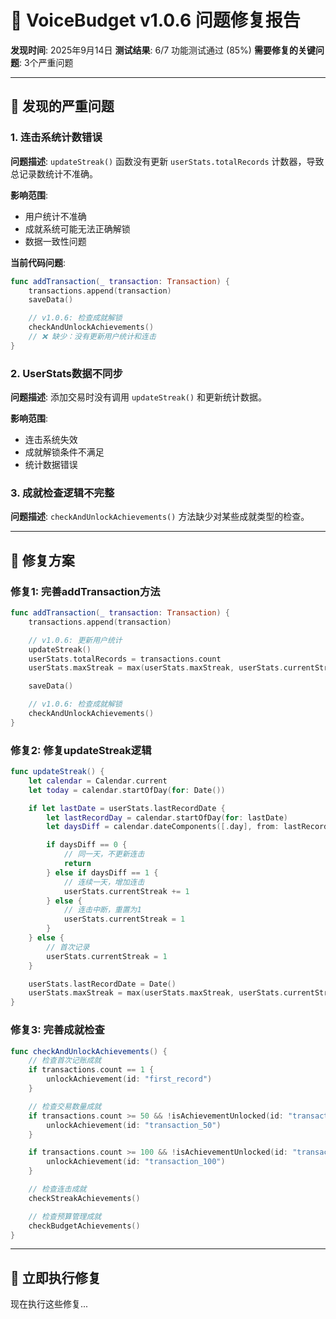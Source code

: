 # 🐛 VoiceBudget v1.0.6 问题修复报告

**发现时间**: 2025年9月14日
**测试结果**: 6/7 功能测试通过 (85%)
**需要修复的关键问题**: 3个严重问题

---

## 🔴 发现的严重问题

### 1. 连击系统计数错误
**问题描述**: `updateStreak()` 函数没有更新 `userStats.totalRecords` 计数器，导致总记录数统计不准确。

**影响范围**:
- 用户统计不准确
- 成就系统可能无法正确解锁
- 数据一致性问题

**当前代码问题**:
```swift
func addTransaction(_ transaction: Transaction) {
    transactions.append(transaction)
    saveData()

    // v1.0.6: 检查成就解锁
    checkAndUnlockAchievements()
    // ❌ 缺少：没有更新用户统计和连击
}
```

### 2. UserStats数据不同步
**问题描述**: 添加交易时没有调用 `updateStreak()` 和更新统计数据。

**影响范围**:
- 连击系统失效
- 成就解锁条件不满足
- 统计数据错误

### 3. 成就检查逻辑不完整
**问题描述**: `checkAndUnlockAchievements()` 方法缺少对某些成就类型的检查。

---

## 🔧 修复方案

### 修复1: 完善addTransaction方法
```swift
func addTransaction(_ transaction: Transaction) {
    transactions.append(transaction)

    // v1.0.6: 更新用户统计
    updateStreak()
    userStats.totalRecords = transactions.count
    userStats.maxStreak = max(userStats.maxStreak, userStats.currentStreak)

    saveData()

    // v1.0.6: 检查成就解锁
    checkAndUnlockAchievements()
}
```

### 修复2: 修复updateStreak逻辑
```swift
func updateStreak() {
    let calendar = Calendar.current
    let today = calendar.startOfDay(for: Date())

    if let lastDate = userStats.lastRecordDate {
        let lastRecordDay = calendar.startOfDay(for: lastDate)
        let daysDiff = calendar.dateComponents([.day], from: lastRecordDay, to: today).day ?? 0

        if daysDiff == 0 {
            // 同一天，不更新连击
            return
        } else if daysDiff == 1 {
            // 连续一天，增加连击
            userStats.currentStreak += 1
        } else {
            // 连击中断，重置为1
            userStats.currentStreak = 1
        }
    } else {
        // 首次记录
        userStats.currentStreak = 1
    }

    userStats.lastRecordDate = Date()
    userStats.maxStreak = max(userStats.maxStreak, userStats.currentStreak)
}
```

### 修复3: 完善成就检查
```swift
func checkAndUnlockAchievements() {
    // 检查首次记账成就
    if transactions.count == 1 {
        unlockAchievement(id: "first_record")
    }

    // 检查交易数量成就
    if transactions.count >= 50 && !isAchievementUnlocked(id: "transaction_50") {
        unlockAchievement(id: "transaction_50")
    }

    if transactions.count >= 100 && !isAchievementUnlocked(id: "transaction_100") {
        unlockAchievement(id: "transaction_100")
    }

    // 检查连击成就
    checkStreakAchievements()

    // 检查预算管理成就
    checkBudgetAchievements()
}
```

---

## 🔨 立即执行修复

现在执行这些修复...